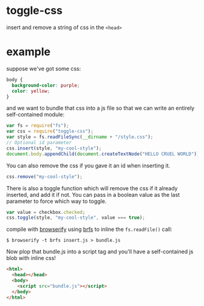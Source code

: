 # toggle-css

insert and remove a string of css in the `<head>`

# example

suppose we've got some css:

``` css
body {
  background-color: purple;
  color: yellow;
}
```

and we want to bundle that css into a js file so that we can write an entirely
self-contained module:

``` javascript
var fs = require("fs");
var css = require("toggle-css");
var style = fs.readFileSync(__dirname + "/style.css");
// Optional id parameter
css.insert(style, "my-cool-style");
document.body.appendChild(document.createTextNode("HELLO CRUEL WORLD"));
```

You can also remove the css if you gave it an id when inserting it.
``` javascript
css.remove("my-cool-style");
```

There is also a toggle function which will remove the css if it already inserted, and add it if not.
You can pass in a boolean value as the last parameter to force which way to toggle.
``` javascript
var value = checkbox.checked;
css.toggle(style, "my-cool-style", value === true);
```

compile with [browserify](http://browserify.org) using
[brfs](https://github.com/substack/brfs) to inline the `fs.readFile()`
call:

```
$ browserify -t brfs insert.js > bundle.js
```

Now plop that bundle.js into a script tag and you'll have a self-contained js
blob with inline css!

``` html
<html>
  <head></head>
  <body>
    <script src="bundle.js"></script>
  </body>
</html>
```
